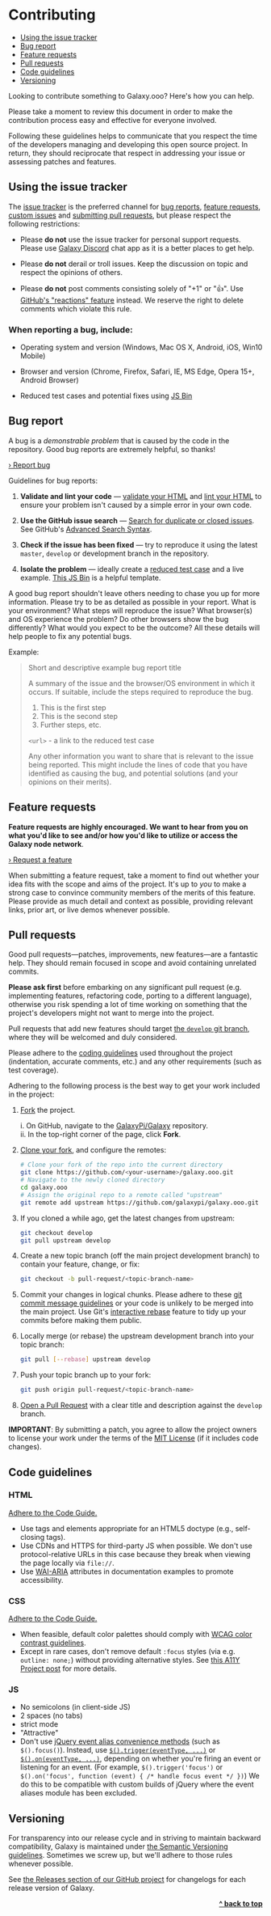 # Contributing

- [Using the issue tracker](#using-the-issue-tracker)
- [Bug report](#bug-report)
- [Feature requests](#feature-requests)
- [Pull requests](#pull-requests)
- [Code guidelines](#code-guidelines)
- [Versioning](#versioning)

Looking to contribute something to Galaxy.ooo? Here's how you can help.

Please take a moment to review this document in order to make the contribution process easy and effective for everyone involved.

Following these guidelines helps to communicate that you respect the time of the developers managing and developing this open source project. In return, they should reciprocate that respect in addressing your issue or assessing patches and features.


## Using the issue tracker

The [issue tracker](https://github.com/galaxypi/galaxy.ooo/issues) is the preferred channel for [bug reports](#bug-report), [feature requests](#feature-requests), [custom issues](https://github.com/galaxypi/galaxy.ooo/issues/new?template=custom-issue.md) and [submitting pull requests](#pull-requests), but please respect the following
restrictions:

* Please **do not** use the issue tracker for personal support requests.  Please use [Galaxy Discord](https://discord.gg/36K9nan) chat app as it is a better places to get help.

* Please **do not** derail or troll issues. Keep the discussion on topic and respect the opinions of others.

* Please **do not** post comments consisting solely of "+1" or ":thumbsup:". Use [GitHub's "reactions" feature](https://github.com/blog/2119-add-reactions-to-pull-requests-issues-and-comments) instead. We reserve the right to delete comments which violate this rule.

### When reporting a bug, include:

* Operating system and version (Windows, Mac OS X, Android, iOS, Win10 Mobile)

* Browser and version (Chrome, Firefox, Safari, IE, MS Edge, Opera 15+, Android Browser)

* Reduced test cases and potential fixes using [JS Bin](https://jsbin.com)


## Bug report

A bug is a _demonstrable problem_ that is caused by the code in the repository. Good bug reports are extremely helpful, so thanks!

<a href="https://github.com/galaxypi/galaxy.ooo/issues/new?template=bug_report.md">› Report bug</a>

Guidelines for bug reports:

1. **Validate and lint your code** &mdash; [validate your HTML](https://html5.validator.nu) and [lint your HTML](https://github.com/twbs/bootlint) to ensure your problem isn't caused by a simple error in your own code.

2. **Use the GitHub issue search** &mdash; [Search for duplicate or closed issues](https://github.com/galaxypi/galaxy.ooo/issues?q=is%3Aopen). See GitHub's [Advanced Search Syntax](https://help.github.com/articles/searching-issues-and-pull-requests/).

3. **Check if the issue has been fixed** &mdash; try to reproduce it using the latest `master`, `develop` or development branch in the repository.

4. **Isolate the problem** &mdash; ideally create a [reduced test case](https://css-tricks.com/reduced-test-cases/) and a live example. [This JS Bin](https://jsbin.com/lolome/edit?html,output) is a helpful template.

A good bug report shouldn't leave others needing to chase you up for more information. Please try to be as detailed as possible in your report. What is your environment? What steps will reproduce the issue? What browser(s) and OS experience the problem? Do other browsers show the bug differently? What would you expect to be the outcome? All these details will help people to fix any potential bugs.

Example:

> Short and descriptive example bug report title
>
> A summary of the issue and the browser/OS environment in which it occurs. If
> suitable, include the steps required to reproduce the bug.
>
> 1. This is the first step
> 2. This is the second step
> 3. Further steps, etc.
>
> `<url>` - a link to the reduced test case
>
> Any other information you want to share that is relevant to the issue being
> reported. This might include the lines of code that you have identified as
> causing the bug, and potential solutions (and your opinions on their
> merits).


## Feature requests

**Feature requests are highly encouraged. We want to hear from you on what you'd like to see and/or how you'd like to utilize or access the Galaxy node network**.

<a href="https://github.com/galaxypi/galaxy.ooo/issues/new?template=feature_request.md">› Request a feature</a>

When submitting a feature request, take a moment to find out whether your idea fits with the scope and aims of the project. It's up to *you* to make a strong case to convince community members of the merits of this feature. Please provide as much detail and context as possible, providing relevant links, prior art, or live demos whenever possible.


## Pull requests

Good pull requests—patches, improvements, new features—are a fantastic help. They should remain focused in scope and avoid containing unrelated commits.

**Please ask first** before embarking on any significant pull request (e.g. implementing features, refactoring code, porting to a different language), otherwise you risk spending a lot of time working on something that the project's developers might not want to merge into the project.

Pull requests that add new features should target [the `develop` git branch](https://github.com/galaxypi/galaxy.ooo/tree/develop), where they will be welcomed and duly considered.

Please adhere to the [coding guidelines](#code-guidelines) used throughout the project (indentation, accurate comments, etc.) and any other requirements (such as test coverage).

Adhering to the following process is the best way to get your work included in the project:

1. [Fork](https://help.github.com/fork-a-repo/) the project.

   i. On GitHub, navigate to the [GalaxyPi/Galaxy](
   https://github.com/galaxypi/galaxy.ooo) repository.
   <br/>
   ii. In the top-right corner of the page, click **Fork**.


2. [Clone your fork](
   https://help.github.com/articles/fork-a-repo/#keep-your-fork-synced), and
   configure the remotes:

   ```bash
   # Clone your fork of the repo into the current directory
   git clone https://github.com/<your-username>/galaxy.ooo.git
   # Navigate to the newly cloned directory
   cd galaxy.ooo
   # Assign the original repo to a remote called "upstream"
   git remote add upstream https://github.com/galaxypi/galaxy.ooo.git
   ```

3. If you cloned a while ago, get the latest changes from upstream:

   ```bash
   git checkout develop
   git pull upstream develop
   ```

4. Create a new topic branch (off the main project development branch) to
   contain your feature, change, or fix:

   ```bash
   git checkout -b pull-request/<topic-branch-name>
   ```

5. Commit your changes in logical chunks. Please adhere to these
   [git commit message guidelines](
   http://tbaggery.com/2008/04/19/a-note-about-git-commit-messages.html)
   or your code is unlikely to be merged into the main project. Use Git's
   [interactive rebase](https://help.github.com/articles/interactive-rebase)
   feature to tidy up your commits before making them public.

6. Locally merge (or rebase) the upstream development branch into your topic
   branch:

   ```bash
   git pull [--rebase] upstream develop
   ```

7. Push your topic branch up to your fork:

   ```bash
   git push origin pull-request/<topic-branch-name>
   ```

8. [Open a Pull Request](
   https://help.github.com/articles/using-pull-requests/) with a clear title
   and description against the `develop` branch.

**IMPORTANT**: By submitting a patch, you agree to allow the project owners to
license your work under the terms of the [MIT License](https://github.com/galaxypi/galaxy.ooo/blob/master/LICENSE.md) (if it
includes code changes).


## Code guidelines

### HTML

[Adhere to the Code Guide.](http://codeguide.co/#html)

- Use tags and elements appropriate for an HTML5 doctype (e.g., self-closing tags).
- Use CDNs and HTTPS for third-party JS when possible. We don't use protocol-relative URLs in this case because they break when viewing the page locally via `file://`.
- Use [WAI-ARIA](https://developer.mozilla.org/en-US/docs/Web/Accessibility/ARIA) attributes in documentation examples to promote accessibility.

### CSS

[Adhere to the Code Guide.](http://codeguide.co/#css)

- When feasible, default color palettes should comply with [WCAG color contrast guidelines](http://www.w3.org/TR/WCAG20/#visual-audio-contrast).
- Except in rare cases, don't remove default `:focus` styles (via e.g. `outline: none;`) without providing alternative styles. See [this A11Y Project post](http://a11yproject.com/posts/never-remove-css-outlines) for more details.

### JS

- No semicolons (in client-side JS)
- 2 spaces (no tabs)
- strict mode
- "Attractive"
- Don't use [jQuery event alias convenience methods](https://github.com/jquery/jquery/blob/master/src/event/alias.js) (such as `$().focus()`). Instead, use [`$().trigger(eventType, ...)`](http://api.jquery.com/trigger/) or [`$().on(eventType, ...)`](http://api.jquery.com/on/), depending on whether you're firing an event or listening for an event. (For example, `$().trigger('focus')` or `$().on('focus', function (event) { /* handle focus event */ })`) We do this to be compatible with custom builds of jQuery where the event aliases module has been excluded.


## Versioning

For transparency into our release cycle and in striving to maintain backward compatibility, Galaxy is maintained under [the Semantic Versioning guidelines](https://semver.org/). Sometimes we screw up, but we'll adhere to those rules whenever possible.

See [the Releases section of our GitHub project](https://github.com/galaxypi/galaxy.ooo/releases) for changelogs for each release version of Galaxy.

<div align="right">
    <b><a href="#contributing">^ back to top</a></b>
</div>